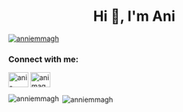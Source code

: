 <h1 align="center">Hi 👋, I'm Ani</h1>
<p align="left"> <a href="https://github.com/ryo-ma/github-profile-trophy"><img src="https://github-profile-trophy.vercel.app/?username=anniemmagh" alt="anniemmagh" /></a> </p>

<h3 align="left">Connect with me:</h3>
<p align="left">
<a href="https://linkedin.com/in/ani-maghlakvelidze" target="blank"><img align="center" src="https://raw.githubusercontent.com/rahuldkjain/github-profile-readme-generator/master/src/images/icons/Social/linked-in-alt.svg" alt="ani-maghlakvelidze" height="30" width="40" /></a>
<a href="https://fb.com/animaghakvelidze" target="blank"><img align="center" src="https://raw.githubusercontent.com/rahuldkjain/github-profile-readme-generator/master/src/images/icons/Social/facebook.svg" alt="animaghakvelidze" height="30" width="40" /></a>

</p>


<p><img align="left" src="https://github-readme-stats.vercel.app/api/top-langs?username=anniemmagh&show_icons=true&locale=en&layout=compact" alt="anniemmagh" /></p>

<p>&nbsp;<img align="center" src="https://github-readme-stats.vercel.app/api?username=anniemmagh&show_icons=true&locale=en" alt="anniemmagh" /></p>

